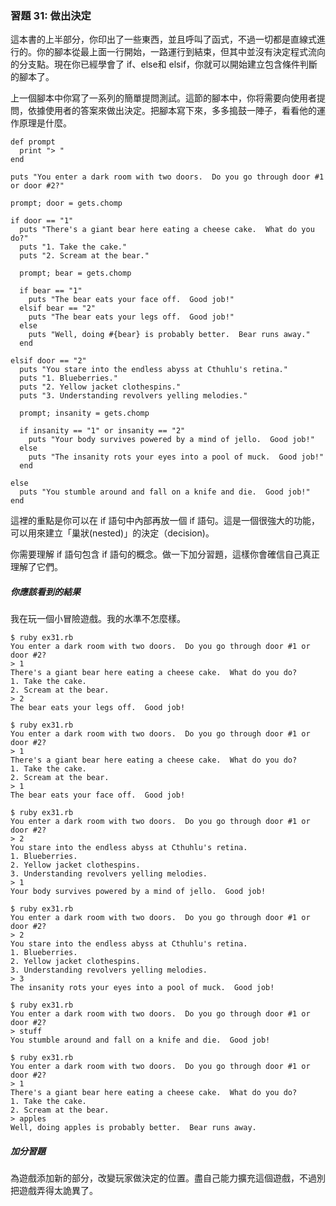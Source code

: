 ### 習題 31: 做出決定

這本書的上半部分，你印出了一些東西，並且呼叫了函式，不過一切都是直線式進行的。你的腳本從最上面一行開始，一路運行到結束，但其中並沒有決定程式流向的分支點。現在你已經學會了 if、else和 elsif，你就可以開始建立包含條件判斷的腳本了。

上一個腳本中你寫了一系列的簡單提問測試。這節的腳本中，你将需要向使用者提問，依據使用者的答案來做出決定。把腳本寫下來，多多搗鼓一陣子，看看他的運作原理是什麼。

    def prompt
      print "> "
    end

    puts "You enter a dark room with two doors.  Do you go through door #1 or door #2?"

    prompt; door = gets.chomp

    if door == "1"
      puts "There's a giant bear here eating a cheese cake.  What do you do?"
      puts "1. Take the cake."
      puts "2. Scream at the bear."

      prompt; bear = gets.chomp

      if bear == "1"
        puts "The bear eats your face off.  Good job!"
      elsif bear == "2"
        puts "The bear eats your legs off.  Good job!"
      else
        puts "Well, doing #{bear} is probably better.  Bear runs away."
      end

    elsif door == "2"
      puts "You stare into the endless abyss at Cthuhlu's retina."
      puts "1. Blueberries."
      puts "2. Yellow jacket clothespins."
      puts "3. Understanding revolvers yelling melodies."

      prompt; insanity = gets.chomp

      if insanity == "1" or insanity == "2"
        puts "Your body survives powered by a mind of jello.  Good job!"
      else
        puts "The insanity rots your eyes into a pool of muck.  Good job!"
      end

    else
      puts "You stumble around and fall on a knife and die.  Good job!"
    end

這裡的重點是你可以在 if 語句中內部再放一個 if 語句。這是一個很強大的功能，可以用來建立「巢狀(nested)」的決定（decision)。

你需要理解 if 語句包含 if 語句的概念。做一下加分習題，這樣你會確信自己真正理解了它們。

##### 你應該看到的結果

我在玩一個小冒險遊戲。我的水準不怎麼樣。

    $ ruby ex31.rb
    You enter a dark room with two doors.  Do you go through door #1 or door #2?
    > 1
    There's a giant bear here eating a cheese cake.  What do you do?
    1. Take the cake.
    2. Scream at the bear.
    > 2
    The bear eats your legs off.  Good job!

    $ ruby ex31.rb 
    You enter a dark room with two doors.  Do you go through door #1 or door #2?
    > 1
    There's a giant bear here eating a cheese cake.  What do you do?
    1. Take the cake.
    2. Scream at the bear.
    > 1
    The bear eats your face off.  Good job!

    $ ruby ex31.rb 
    You enter a dark room with two doors.  Do you go through door #1 or door #2?
    > 2
    You stare into the endless abyss at Cthuhlu's retina.
    1. Blueberries.
    2. Yellow jacket clothespins.
    3. Understanding revolvers yelling melodies.
    > 1
    Your body survives powered by a mind of jello.  Good job!

    $ ruby ex31.rb 
    You enter a dark room with two doors.  Do you go through door #1 or door #2?
    > 2
    You stare into the endless abyss at Cthuhlu's retina.
    1. Blueberries.
    2. Yellow jacket clothespins.
    3. Understanding revolvers yelling melodies.
    > 3
    The insanity rots your eyes into a pool of muck.  Good job!

    $ ruby ex31.rb
    You enter a dark room with two doors.  Do you go through door #1 or door #2?
    > stuff
    You stumble around and fall on a knife and die.  Good job!

    $ ruby ex31.rb 
    You enter a dark room with two doors.  Do you go through door #1 or door #2?
    > 1
    There's a giant bear here eating a cheese cake.  What do you do?
    1. Take the cake.
    2. Scream at the bear.
    > apples
    Well, doing apples is probably better.  Bear runs away.

##### 加分習題

為遊戲添加新的部分，改變玩家做決定的位置。盡自己能力擴充這個遊戲，不過別把遊戲弄得太詭異了。

